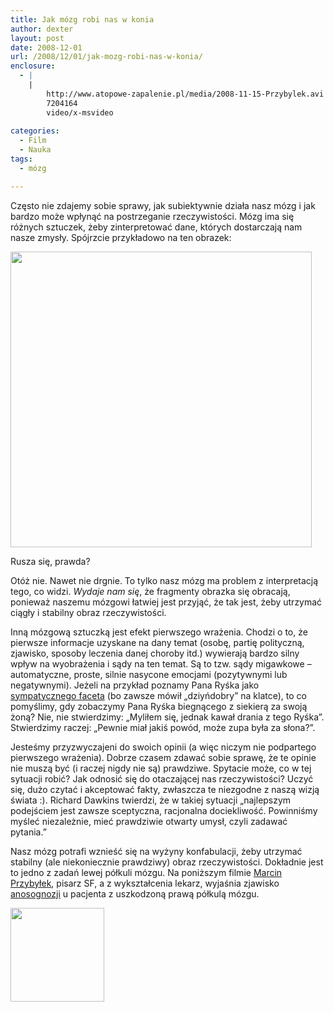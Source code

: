 ```yaml
---
title: Jak mózg robi nas w konia
author: dexter
layout: post
date: 2008-12-01
url: /2008/12/01/jak-mozg-robi-nas-w-konia/
enclosure:
  - |
    |
        http://www.atopowe-zapalenie.pl/media/2008-11-15-Przybylek.avi
        7204164
        video/x-msvideo
        
categories:
  - Film
  - Nauka
tags:
  - mózg

---
```

Często nie zdajemy sobie sprawy, jak subiektywnie działa nasz mózg i jak bardzo może wpłynąć na postrzeganie rzeczywistości. Mózg ima się różnych sztuczek, żeby zinterpretować dane, których dostarczają nam nasze zmysły. Spójrzcie przykładowo na ten obrazek:

<!--more-->

<img src="http://blog.atopowe.pl/wp-content/uploads/2008/11/rotsnakemini3ts.gif" alt="" width="482" height="473" class="aligncenter size-full wp-image-331" srcset="http://blog.atopowe.pl/wp-content/uploads/2008/11/rotsnakemini3ts-300x294.gif 300w, http://blog.atopowe.pl/wp-content/uploads/2008/11/rotsnakemini3ts.gif 482w" sizes="(max-width: 482px) 100vw, 482px" />

Rusza się, prawda? 

Otóż nie. Nawet nie drgnie. To tylko nasz mózg ma problem z interpretacją tego, co widzi. _Wydaje nam się_, że fragmenty obrazka się obracają, ponieważ naszemu mózgowi łatwiej jest przyjąć, że tak jest, żeby utrzymać ciągły i stabilny obraz rzeczywistości.

Inną mózgową sztuczką jest efekt pierwszego wrażenia. Chodzi o to, że pierwsze informacje uzyskane na dany temat (osobę, partię polityczną, zjawisko, sposoby leczenia danej choroby itd.) wywierają bardzo silny wpływ na wyobrażenia i sądy na ten temat. Są to tzw. sądy migawkowe – automatyczne, proste, silnie nasycone emocjami (pozytywnymi lub negatywnymi). Jeżeli na przykład poznamy Pana Ryśka jako [sympatycznego faceta][1] (bo zawsze mówił &#8222;dziyńdobry&#8221; na klatce), to co pomyślimy, gdy zobaczymy Pana Ryśka biegnącego z siekierą za swoją żoną? Nie, nie stwierdzimy: &#8222;Myliłem się, jednak kawał drania z tego Ryśka&#8221;. Stwierdzimy raczej: &#8222;Pewnie miał jakiś powód, może zupa była za słona?&#8221;. 

Jesteśmy przyzwyczajeni do swoich opinii (a więc niczym nie podpartego pierwszego wrażenia). Dobrze czasem zdawać sobie sprawę, że te opinie nie muszą być (i raczej nigdy nie są) prawdziwe. Spytacie może, co w tej sytuacji robić? Jak odnosić się do otaczającej nas rzeczywistości? Uczyć się, dużo czytać i akceptować fakty, zwłaszcza te niezgodne z naszą wizją świata :). Richard Dawkins twierdzi, że w takiej sytuacji &#8222;najlepszym podejściem jest zawsze sceptyczna, racjonalna dociekliwość. Powinniśmy myśleć niezależnie, mieć prawdziwie otwarty umysł, czyli zadawać pytania.&#8221; 

Nasz mózg potrafi wznieść się na wyżyny konfabulacji, żeby utrzymać stabilny (ale niekoniecznie prawdziwy) obraz rzeczywistości. Dokładnie jest to jedno z zadań lewej półkuli mózgu. Na poniższym filmie [Marcin Przybyłek][2], pisarz SF, a z wykształcenia lekarz, wyjaśnia zjawisko [anosognozji][3] u pacjenta z uszkodzoną prawą półkulą mózgu.

[<img src="http://blog.atopowe.pl/wp-content/uploads/2008/11/klatka1-150x150.jpg" alt="" width="150" height="150" class="aligncenter size-thumbnail wp-image-324" />][4]

 [1]: http://film.wp.pl/id,70035,wiadomosc.html
 [2]: http://pl.wikipedia.org/wiki/Marcin_Przyby%C5%82ek
 [3]: http://pl.wikipedia.org/wiki/Anosognozja
 [4]: http://www.atopowe-zapalenie.pl/media/2008-11-15-Przybylek.avi